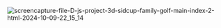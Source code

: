 ![screencapture-file-D-js-project-3d-sidcup-family-golf-main-index-2-html-2024-10-09-22_15_14](https://github.com/user-attachments/assets/55fce720-0181-479c-8fcf-bf2a803f4b96)
